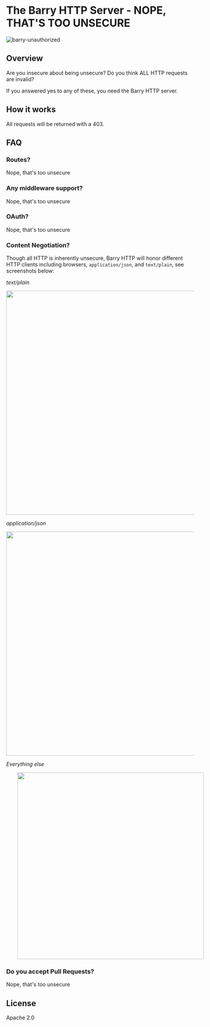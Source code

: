 # The Barry HTTP Server - NOPE, THAT'S TOO UNSECURE

![barry-unauthorized](https://user-images.githubusercontent.com/141124/37240059-826ed7ca-23fa-11e8-877f-61db75d50e61.jpg)

## Overview
Are you insecure about being unsecure? Do you think ALL HTTP requests are invalid? 

If you answered yes to any of these, you need the Barry HTTP server. 
## How it works

All requests will be returned with a 403.

## FAQ

### Routes?
Nope, that's too unsecure

### Any middleware support?
Nope, that's too unsecure

### OAuth?
Nope, that's too unsecure

### Content Negotiation?
Though all HTTP is inherently unsecure, Barry HTTP will honor different HTTP clients including browsers, `application/json`, and `text/plain`, see screenshots below:

*text/plain*

<img width="600" src="https://user-images.githubusercontent.com/141124/37240085-fdfcd6ee-23fa-11e8-9eaa-f658fc808455.png"/>

*application/json*

<img width="600" src="https://user-images.githubusercontent.com/141124/37240088-06ace59a-23fb-11e8-9a34-56ea07fc129f.png"/>

*Everything else*

<img style="margin-left: 30px" width="500" src="https://user-images.githubusercontent.com/141124/37240400-83e9ac74-23ff-11e8-88e2-b3ff8a9176e4.png"/>

### Do you accept Pull Requests?
Nope, that's too unsecure

## License
Apache 2.0

  
